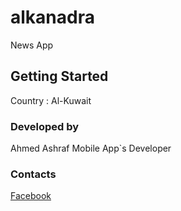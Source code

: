 # alkanadra

News App

## Getting Started

Country : Al-Kuwait

### Developed by 

Ahmed Ashraf 
Mobile App`s Developer

### Contacts
[Facebook](https://www.facebook.com/aaamab)